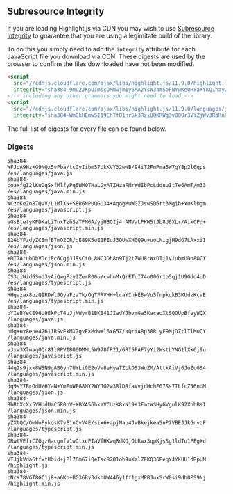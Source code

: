 ## Subresource Integrity

If you are loading Highlight.js via CDN you may wish to use [Subresource Integrity](https://developer.mozilla.org/en-US/docs/Web/Security/Subresource_Integrity) to guarantee that you are using a legimitate build of the library.

To do this you simply need to add the `integrity` attribute for each JavaScript file you download via CDN. These digests are used by the browser to confirm the files downloaded have not been modified.

```html
<script
  src="//cdnjs.cloudflare.com/ajax/libs/highlight.js/11.9.0/highlight.min.js"
  integrity="sha384-9mu2JKpUImscOMmwjm1y6MA2YsW3amSoFNYwKeUHxaXYKQ1naywWmamEGMdviEen"></script>
<!-- including any other grammars you might need to load -->
<script
  src="//cdnjs.cloudflare.com/ajax/libs/highlight.js/11.9.0/languages/go.min.js"
  integrity="sha384-WmGkHEmwSI19EhTfO1nrSk3RziUQKRWg3vO0Ur3VYZjWvJRdRnX4/scQg+S2w1fI"></script>
```

The full list of digests for every file can be found below.

### Digests

```
sha384-WFJdA9Hz+G9NQx5vPba/tcGyIibm57UkKVY32wNB/94iT2FmPma5W7gY8p2l6qps /es/languages/java.js
sha384-coaxfgI2lKuDqSxfMlfyPq5WM0THaLGyATZHzaFMrWdIbPcLdduuItTe6AmT/m33 /es/languages/java.min.js
sha384-WCznKe2n87QvV/L1MlXN+S8R6NPUQGU34+AqogMuWGZJswSD6rt3Mgih+xuKlDgm /es/languages/javascript.js
sha384-eGsBtetyKPDKaLiTnxTzhSzTFM6A/yjHBQIj4rAMVaLPKW5tJb8U6XLr/AikCPd+ /es/languages/javascript.min.js
sha384-12GbYFzdyZCSmfBTmO2CR/qE89K5uE1PEuJ3QUwXH0Q9u+uoLNigjH9dG7LAxxiI /es/languages/json.js
sha384-+DT7AtubDhVDciRc6CgjJJRsCt0L8NC3Dh8n9Tj2tZWU8rWxDIj1ViubmUDn8OCY /es/languages/json.min.js
sha384-CS3qiWid6Sod3yAiQwgPzy2ZerR00u/cwhnMxQrETuI74o006r1p5qj1U9Gdo4uD /es/languages/typescript.js
sha384-HHgazax8ozQ9RDWlJQyaFzaTk/OgTFRVHH+lcaYInkE8wVu5fnpkqkB3KUdzKcvE /es/languages/typescript.min.js
sha384-pYIeBYeCE96U9EkPcT4uJjNWyrB1BKB41JIadYJbvmGa5KacaoXtSQOUpBfeyWQX /languages/java.js
sha384-uUg+ux8epe42611RSvEkMX2gvEkMdw+l6xG5Z/aQriABp38RLyF9MjDZtlTlMuQY /languages/java.min.js
sha384-vJxw3XlwaqOQr8IlRPVIBO6DMML5W978fR21/GRI5PAF7yYi2WstLYNG1lXk6j9u /languages/javascript.js
sha384-44q2s9jxk8W5N9gAB0yn7UYLi9E2oVw8eHyaTZLkDS3WuZM/AttkAiVj6JoZuGS4 /languages/javascript.min.js
sha384-dq9sY7BcOdU/6YaN+YmFuWFG8MY2WYJG2w3RlDRfaVvjdHchE07Ss7ILfcZ56nUM /languages/json.js
sha384-RbRhXcXx5VHUdUaC5R0oV+XBXA5GhkaVCUzK8xN19K3FmtWSHyGVgulK92XnhBsI /languages/json.min.js
sha384-yZXtQC/OmWoPykosK7vE1nCvV4E/six6+apjNau4JwBkejkea5nP7VBEJJkGnvoF /languages/typescript.js
sha384-ORwtVEfrCZ0gzGacgmfv1wOtxcPIaVfHKwq8dKQjObRwx3qpKjsSg1ldTu1PEgXd /languages/typescript.min.js
sha384-VTJjkVda6tfxtUbid+jPl76mG7iQeTsc82O1oh9uXzl7FKQ36EeqYJYKUU1dRpUM /highlight.js
sha384-cNrK78VGT8GC1j8+a6Kp+BG36Rv3dkhOW446y1ff1gxMPBJuxSrW0si9dh0PS9Nj /highlight.min.js
```

